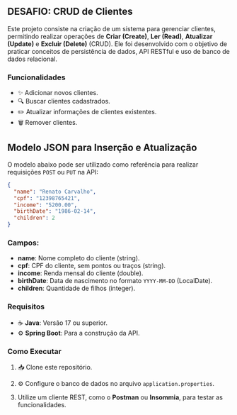 ## DESAFIO: CRUD de Clientes

Este projeto consiste na criação de um sistema para gerenciar clientes, permitindo realizar operações de **Criar (Create)**, **Ler (Read)**, **Atualizar (Update)** e **Excluir (Delete)** (CRUD). 
Ele foi desenvolvido com o objetivo de praticar conceitos de persistência de dados, API RESTful e uso de banco de dados relacional.

### Funcionalidades

- ✨ Adicionar novos clientes.
- 🔍 Buscar clientes cadastrados.
- ✏️ Atualizar informações de clientes existentes.
- 🗑️ Remover clientes.

## Modelo JSON para Inserção e Atualização

O modelo abaixo pode ser utilizado como referência para realizar requisições `POST` ou `PUT` na API:

```json
{
  "name": "Renato Carvalho",
  "cpf": "12398765421",
  "income": "5200.00",
  "birthDate": "1986-02-14",
  "children": 2
}
```

### Campos:

- **name**: Nome completo do cliente (string).
- **cpf**: CPF do cliente, sem pontos ou traços (string).
- **income**: Renda mensal do cliente (double).
- **birthDate**: Data de nascimento no formato `YYYY-MM-DD` (LocalDate).
- **children**: Quantidade de filhos (integer).


### Requisitos

- ☕ **Java**: Versão 17 ou superior.
- ⚙️ **Spring Boot**: Para a construção da API.

### Como Executar

1. 📥 Clone este repositório.
2. ⚙️ Configure o banco de dados no arquivo `application.properties`.


4. Utilize um cliente REST, como o **Postman** ou **Insommia**, para testar as funcionalidades.
